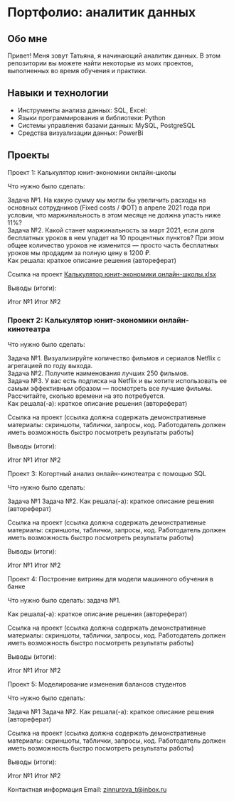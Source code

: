 # Портфолио: аналитик данных 
## Обо мне
Привет! Меня зовут Татьяна, я начинающий аналитик данных. В этом репозитории вы можете найти некоторые из моих проектов, выполненных во время обучения и практики.

## Навыки и технологии
- Инструменты анализа данных: SQL, Excel:
- Языки программирования и библиотеки: Python
- Системы управления базами данных: MySQL, PostgreSQL
- Средства визуализации данных: PowerBi

## Проекты
Проект 1: Калькулятор юнит-экономики онлайн-школы

Что нужно было сделать: 

Задача №1. На какую сумму мы могли бы увеличить расходы на основных сотрудников (Fixed costs / ФОТ) в апреле 2021 года при условии, что маржинальность в этом месяце не должна упасть ниже 11%?  
Задача №2. Какой станет маржинальность за март 2021, если доля бесплатных уроков в нем упадет на 10 процентных пунктов? При этом общее количество уроков не изменится — просто часть бесплатных уроков мы продадим за полную цену в 1200 ₽.  
Как решала: краткое описание решения (автореферат)

Ссылка на проект 
[Калькулятор юнит-экономики онлайн-школы.xlsx](https://github.com/Tatyana-portfolio/my-portfolio/files/12573046/-.-.xlsx)

Выводы (итоги):

Итог №1
Итог №2

### Проект 2: Калькулятор юнит-экономики онлайн-кинотеатра

Что нужно было сделать:

Задача №1. Визуализируйте количество фильмов и сериалов Netflix с агрегацией по году выхода.  
Задача №2. Получите наименования лучших 250 фильмов.  
Задача №3. У вас есть подписка на Netflix и вы хотите использовать ее самым эффективным образом — посмотреть все лучшие фильмы. Рассчитайте, сколько времени на это потребуется.  
Как решала(-а): краткое описание решения (автореферат)

Ссылка на проект (ссылка должна содержать демонстративные материалы: скриншоты, таблички, запросы, код. Работодатель должен иметь возможность быстро посмотреть результаты работы)

Выводы (итоги):

Итог №1
Итог №2


Проект 3: Когортный анализ онлайн-кинотеатра с помощью SQL

Что нужно было сделать:

Задача №1
Задача №2.
Как решала(-а): краткое описание решения (автореферат)

Ссылка на проект (ссылка должна содержать демонстративные материалы: скриншоты, таблички, запросы, код. Работодатель должен иметь возможность быстро посмотреть результаты работы)

Выводы (итоги):

Итог №1
Итог №2

Проект 4: Построение витрины для модели машинного обучения в банке

Что нужно было сделать: задача №1.

Как решала(-а): краткое описание решения (автореферат)

Ссылка на проект (ссылка должна содержать демонстративные материалы: скриншоты, таблички, запросы, код. Работодатель должен иметь возможность быстро посмотреть результаты работы)

Выводы (итоги):

Итог №1
Итог №2

Проект 5: Моделирование изменения балансов студентов

Что нужно было сделать:

Задача №1
Задача №2.
Как решала(-а): краткое описание решения (автореферат)

Ссылка на проект (ссылка должна содержать демонстративные материалы: скриншоты, таблички, запросы, код. Работодатель должен иметь возможность быстро посмотреть результаты работы)

Выводы (итоги):

Итог №1
Итог №2

Контактная информация
Email: zinnurova_t@inbox.ru
